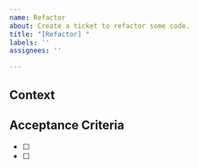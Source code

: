```yaml
---
name: Refactor
about: Create a ticket to refactor some code.
title: "[Refactor] "
labels: ''
assignees: ''

---
```


## Context

## Acceptance Criteria
- [ ] 
- [ ]

